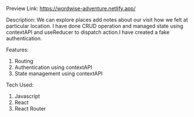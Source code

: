 Preview Link:
https://wordwise-adventure.netlify.app/

Description:
We can explore places add notes about our visit how we felt at particular location. I have done CRUD operation and managed state using contextAPI and useReducer to dispatch action.I have created a fake authentication.

Features:
1. Routing
2. Authentication using contextAPI
3. State management using contextAPI

Tech Used:
1. Javascript
2. React
3. React Router


